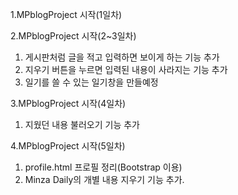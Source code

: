 1.MPblogProject 시작(1일차)

2.MPblogProject 시작(2~3일차) 
 1) 게시판처럼 글을 적고 입력하면 보이게 하는 기능 추가
 2) 지우기 버튼을 누르면 입력된 내용이 사라지는 기능 추가
 3) 일기를 쓸 수 있는 일기창을 만들예정

3.MPblogProject 시작(4일차) 
 1) 지웠던 내용 불러오기 기능 추가

4.MPblogProject 시작(5일차)
 1) profile.html 프로필 정리(Bootstrap 이용)
 2) Minza Daily의 개별 내용 지우기 기능 추가.


 